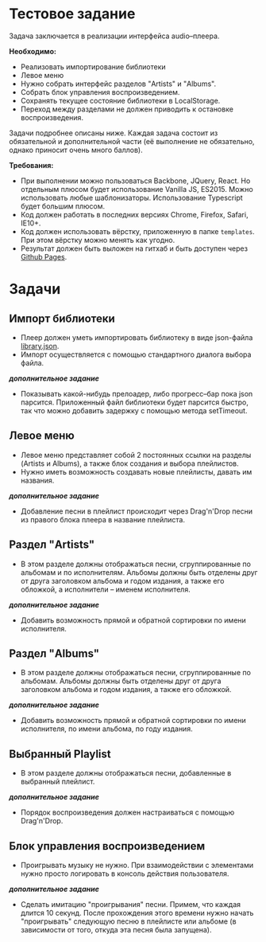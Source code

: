# Тестовое задание

Задача заключается в реализации интерфейса audio–плеера.

**Необходимо:**

- Реализовать импортирование библиотеки
- Левое меню
- Нужно собрать интерфейс разделов "Artists" и "Albums".
- Собрать блок управления воспроизведением. 
- Сохранять текущее состояние библиотеки в LocalStorage.
- Переход между разделами не должен приводить к остановке воспроизведения.

Задачи подробнее описаны ниже. Каждая задача состоит из обязательной и дополнительной части (её выполнение не обязательно, однако приносит очень много баллов).

**Требования:**

- При выполнении можно пользоваться Backbone, JQuery, React. Но отдельным плюсом будет использование Vanilla JS, ES2015. Можно использовать любые шаблонизаторы. Использование Typescript будет большим плюсом.
- Код должен работать в последних версиях Chrome, Firefox, Safari, IE10+.
- Код должен использовать вёрстку, приложенную в папке `templates`. При этом вёрстку можно менять как угодно.
- Результат должен быть выложен на гитхаб и быть доступен через [Github Pages](https://pages.github.com/).

# Задачи

## Импорт библиотеки

* Плеер должен уметь импортировать библиотеку в виде json-файла [library.json](https://raw.githubusercontent.com/VladimirSemenyuk/target-frontend-test/master/library.json).
* Импорт осуществляется с помощью стандартного диалога выбора файла.

***дополнительное задание***

* Показывать какой-нибудь прелоадер, либо прогресс–бар пока json парсится. Приложенный файл библиотеки будет парсится быстро, так что можно добавить задержку с помощью метода setTimeout.

## Левое меню

* Левое меню представляет собой 2 постоянных ссылки на разделы (Artists и Albums), а также блок создания и выбора плейлистов.
* Нужно иметь возможность создавать новые плейлисты, давать им названия. 

***дополнительное задание***

* Добавление песни в плейлист происходит через Drag'n'Drop песни из правого блока плеера в название плейлиста.

## Раздел "Artists"

* В этом разделе должны отображаться песни, сгруппированные по альбомам и по исполнителям. Альбомы должны быть отделены друг от друга заголовком альбома и годом издания, а также его обложкой, а исполнители – именем исполнителя.

***дополнительное задание***

* Добавить возможность прямой и обратной сортировки по имени исполнителя.

## Раздел "Albums"

* В этом разделе должны отображаться песни, сгруппированные по альбомам. Альбомы должны быть отделены друг от друга заголовком альбома и годом издания, а также его обложкой.

***дополнительное задание***

* Добавить возможность прямой и обратной сортировки по имени исполнителя, по имени альбома, по году издания.

## Выбранный Playlist

* В этом разделе должны отображаться песни, добавленные в выбранный плейлист. 

***дополнительное задание***

* Порядок воспроизведения должен настраиваться с помощью Drag'n'Drop.

## Блок управления воспроизведением

* Проигрывать музыку не нужно. При взаимодействии с элементами нужно просто логировать в консоль действия пользователя.

***дополнительное задание***

* Сделать имитацию "проигрывания" песни. Примем, что каждая длится 10 секунд. После прохождения этого времени нужно начать "проигрывать" следующую песню в плейлисте или альбоме (в зависимости от того, откуда эта песня была запущена).
